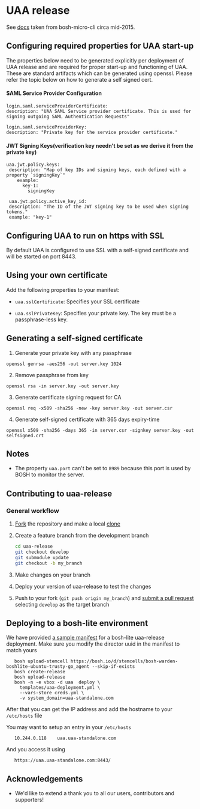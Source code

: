 # UAA release

See [docs](https://github.com/cloudfoundry/uaa-release/blob/develop/docs/uaa.md) taken from bosh-micro-cli circa mid-2015.

## Configuring required properties for UAA start-up

The properties below need to be generated explicitly per deployment of UAA release and are required for proper start-up and functioning of UAA. These are standard artifacts which can be generated using openssl. Please refer the topic below on how to generate a self signed cert.

#### SAML Service Provider Configuration

```
login.saml.serviceProviderCertificate:
description: "UAA SAML Service provider certificate. This is used for signing outgoing SAML Authentication Requests"

login.saml.serviceProviderKey:
description: "Private key for the service provider certificate."
```

#### JWT Signing Keys(verification key needn't be set as we derive it from the private key)

```
uaa.jwt.policy.keys:
 description: "Map of key IDs and signing keys, each defined with a property `signingKey`"
    example:
      key-1:
        signingKey
 
 uaa.jwt.policy.active_key_id:
 description: "The ID of the JWT signing key to be used when signing tokens."
 example: "key-1" 
```

## Configuring UAA to run on https with SSL

By default UAA is configured to use SSL with a self-signed certificate and will be started on port 8443.

## Using your own certificate

Add the following properties to your manifest:

- `uaa.sslCertificate`: Specifies your SSL certificate

- `uaa.sslPrivateKey`: Specifies your private key.  The key must be a passphrase-less key.

## Generating a self-signed certificate

1. Generate your private key with any passphrase

`openssl genrsa -aes256 -out server.key 1024`

2. Remove passphrase from key

`openssl rsa -in server.key -out server.key`

3. Generate certificate signing request for CA

`openssl req -x509 -sha256 -new -key server.key -out server.csr`

4. Generate self-signed certificate with 365 days expiry-time

`openssl x509 -sha256 -days 365 -in server.csr -signkey server.key -out selfsigned.crt`

## Notes

- The property `uaa.port` can't be set to `8989` because this port is used by BOSH to monitor the server.

## Contributing to uaa-release

### General workflow

1. [Fork](https://help.github.com/articles/fork-a-repo) the repository and make a local [clone](https://help.github.com/articles/fork-a-repo#step-2-create-a-local-clone-of-your-fork)
2. Create a feature branch from the development branch

   ```bash
   cd uaa-release
   git checkout develop
   git submodule update
   git checkout -b my_branch
   ```
3. Make changes on your branch
4. Deploy your version of uaa-release to test the changes
5. Push to your fork (`git push origin my_branch`) and
   [submit a pull request](https://help.github.com/articles/creating-a-pull-request)
   selecting `develop` as the target branch

## Deploying to a bosh-lite environment

   We have provided [a sample manifest](docs/bosh-lite-uaa-release.yml)
   for a bosh-lite uaa-release deployment. 
   Make sure you modify the director uuid in the manifest to match yours 


       bosh upload-stemcell https://bosh.io/d/stemcells/bosh-warden-boshlite-ubuntu-trusty-go_agent --skip-if-exists
       bosh create-release
       bosh upload-release
       bosh -n -e vbox -d uaa  deploy \
         templates/uaa-deployment.yml \
         --vars-store creds.yml \
         -v system_domain=uaa-standalone.com

    
   After that you can get the IP address and add the hostname to your `/etc/hosts` file
  
   You may want to setup an entry in your `/etc/hosts`
      
       10.244.0.118    uaa.uaa-standalone.com
   
   And you access it using

       https://uaa.uaa-standalone.com:8443/

## Acknowledgements

* We'd like to extend a thank you to all our users, contributors and supporters!
